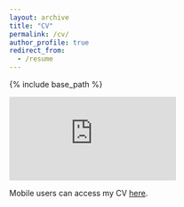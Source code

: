 ```yaml
---
layout: archive
title: "CV"
permalink: /cv/
author_profile: true
redirect_from:
  - /resume
---
```


{% include base_path %}

<embed src="https://conor-o-driscoll.github.io/files/Conors_Academic_CV.pdf" type="application/pdf" />

<object data="Conors_Academic_CV.pdf" width="1000" height="1000" type='application/pdf'/>

Mobile users can access my CV [here](https://drive.google.com/file/d/1gZgIXRzbPAYae-JlyCwOL7IR-5b8ysx1/view?usp=drive_link).
